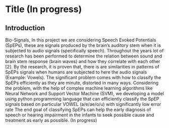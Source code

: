 # Title (In progress)
## Introduction
Bio-Signals, In this project we are considering Speech Evoked Potentials (SpEPs), these are signals produced by the brain’s auditory stem when it is subjected to audio signals (specifically speech).
Throughout the years lot of research has been performed to determine the relation between sound and brain stem response (brain waves) and how they correlate with each other [2]. 
By the research, it is proven that, there is are similarities in patterns of SpEPs signals when humans are subjected to here the audio signals (Example: Vowels). The significant problem comes with how to classify the SpEPs efficiently as they are minute, distorted in many ways.
Considering the problem, with the help of complex machine learning algorithms like Neural Network and Support Vector Machine (SVM), we developing a model using python programming language that can efficiently classify the SpEP signals based on particular VOWEL (a/e/ae/o/u) with significantly low error rate
The end goal of classifying SpEPs can help the early diagnosis of speech or
hearing impairment in the infants to seek possible cause and treatment as early as possible.
(In progress)
